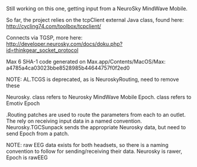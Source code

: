 Still working on this one, getting input from a NeuroSky MindWave Mobile.

So far, the project relies on the tcpClient external Java class, found here: http://cycling74.com/toolbox/tcpclient/

Connects via TGSP, more here: http://developer.neurosky.com/docs/doku.php?id=thinkgear_socket_protocol

Max 6 SHA-1 code generated on Max.app/Contents/MacOS/Max: a4785a4ca03023bbe8528985b44644757f0f2ed0

NOTE: AL.TCGS is deprecated, as is NeuroskyRouting, need to remove these

Neurosky. class refers to Neurosky MindWave Mobile
Epoch. class refers to Emotiv Epoch

.Routing patches are used to route the parameters from each to an outlet. The rely on receiving input data in a named convention. Neurosky.TGCSunpack sends the appropriate Neurosky data, but need to send Epoch from a patch.

NOTE: raw EEG data exists for both headsets, so there is a naming convention to follow for sending/receiving their data. Neurosky is rawer, Epoch is rawEEG

